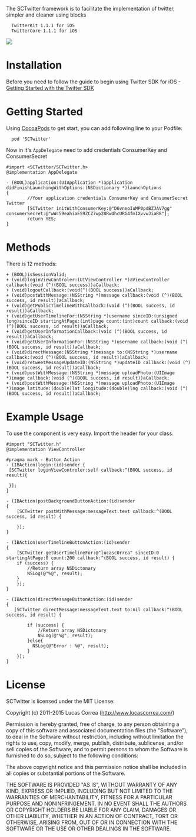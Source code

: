 The SCTwitter framework is to facilitate the implementation of twitter, simpler and cleaner using blocks

	  TwitterKit 1.1.1 for iOS
	  TwitterCore 1.1.1 for iOS

![]( http://www.lucascorrea.com/sctwitter2.png)


Installation
=================
Before you need to follow the guide to begin using Twitter SDK for iOS -
[Getting Started with the Twitter SDK](https://docs.fabric.io/ios/twitter/configure-twitter-app.html)



Getting Started
=================
Using [CocoaPods](http://cocoapods.org) to get start, you can add following line to your Podfile:

	  pod 'SCTwitter'
	
Now in it's `AppDelegate` need to add credentials ConsumerKey and ConsumerSecret

	#import <SCTwitter/SCTwitter.h>
	@implementation AppDelegate

	- (BOOL)application:(UIApplication *)application didFinishLaunchingWithOptions:(NSDictionary *)launchOptions
	{       
    		//Your application credentials ConsumerKey and ConsumerSecret Twitter
    		[SCTwitter initWithConsumerKey:@"D6vneoIuMP0pdBZJAV7gg" consumerSecret:@"wWc59eahiaES9ZCZ7wp28Rw4hcURG4fmIXvvwJiaR8"];
    		return YES;
	}

Methods
===========

There is 12 methods:

	+ (BOOL)isSessionValid;
	+ (void)loginViewControler:(UIViewController *)aViewController callback:(void (^)(BOOL success))aCallback;
	+ (void)logoutCallback:(void(^)(BOOL success))aCallback;
	+ (void)postWithMessage:(NSString *)message callback:(void (^)(BOOL success, id result))aCallback;
	+ (void)getPublicTimelineWithCallback:(void (^)(BOOL success, id result))aCallback;
	+ (void)getUserTimelineFor:(NSString *)username sinceID:(unsigned long)sinceID startingAtPage:(int)page count:(int)count callback:(void (^)(BOOL success, id result))aCallback;
	+ (void)getUserInformationCallback:(void (^)(BOOL success, id result))aCallback;
	+ (void)getUserInformationFor:(NSString *)username callback:(void (^)(BOOL success, id result))aCallback;
	+ (void)directMessage:(NSString *)message to:(NSString *)username callback:(void (^)(BOOL success, id result))aCallback;
	+ (void)retweetMessageUpdateID:(NSString *)updateID callback:(void (^)(BOOL success, id result))aCallback;
	+ (void)postWithMessage:(NSString *)message uploadPhoto:(UIImage *)image callback:(void (^)(BOOL success, id result))aCallback;
	+ (void)postWithMessage:(NSString *)message uploadPhoto:(UIImage *)image latitude:(double)lat longitude:(double)lng callback:(void (^)(BOOL success, id result))aCallback;


Example Usage
=============

To use the component is very easy. Import the header for your class.

	#import "SCTwitter.h"
	@implementation ViewController

	#pragma mark - Button Action
	- (IBAction)login:(id)sender {    
	 [SCTwitter loginViewControler:self callback:^(BOOL success, id result){
    
     }];
	}
	
	- (IBAction)postBackgroundButtonAction:(id)sender 
	{
    	[SCTwitter postWithMessage:messageText.text callback:^(BOOL success, id result) {
    
    	}];
    }
    
    - (IBAction)userTimelineButtonAction:(id)sender 
	{
	    [SCTwitter getUserTimelineFor:@"lucasc0rrea" sinceID:0 startingAtPage:0 count:200 callback:^(BOOL success, id result) {
        if (success) {
            //Return array NSDictonary
            NSLog(@"%@", result);
        } 
    	}];
	}
	
	- (IBAction)directMessageButtonAction:(id)sender 
	{
 	   [SCTwitter directMessage:messageText.text to:nil callback:^(BOOL success, id result) {

	        if (success) {
        	    //Return array NSDictonary
    	        NSLog(@"%@", result);
	        }else{
          	  NSLog(@"Error : %@", result);
        	}
    	}];
	}

License
=============

SCTwitter is licensed under the MIT License:

Copyright (c) 2011-2015 Lucas Correa (http://www.lucascorrea.com/)

Permission is hereby granted, free of charge, to any person obtaining a copy of this software and associated documentation files (the "Software"), to deal in the Software without restriction, including without limitation the rights to use, copy, modify, merge, publish, distribute, sublicense, and/or sell copies of the Software, and to permit persons to whom the Software is furnished to do so, subject to the following conditions:

The above copyright notice and this permission notice shall be included in all copies or substantial portions of the Software.

THE SOFTWARE IS PROVIDED "AS IS", WITHOUT WARRANTY OF ANY KIND, EXPRESS OR IMPLIED, INCLUDING BUT NOT LIMITED TO THE WARRANTIES OF MERCHANTABILITY, FITNESS FOR A PARTICULAR PURPOSE AND NONINFRINGEMENT. IN NO EVENT SHALL THE AUTHORS OR COPYRIGHT HOLDERS BE LIABLE FOR ANY CLAIM, DAMAGES OR OTHER LIABILITY, WHETHER IN AN ACTION OF CONTRACT, TORT OR OTHERWISE, ARISING FROM, OUT OF OR IN CONNECTION WITH THE SOFTWARE OR THE USE OR OTHER DEALINGS IN THE SOFTWARE.
